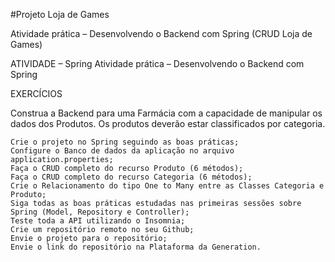 #Projeto Loja de Games 


Atividade prática – Desenvolvendo o Backend com Spring (CRUD Loja de Games)

ATIVIDADE – Spring Atividade prática – Desenvolvendo o Backend com Spring

EXERCÍCIOS

Construa a Backend para uma Farmácia com a capacidade de manipular os dados dos Produtos. Os produtos deverão estar classificados por categoria.

    Crie o projeto no Spring seguindo as boas práticas;
    Configure o Banco de dados da aplicação no arquivo application.properties;
    Faça o CRUD completo do recurso Produto (6 métodos);
    Faça o CRUD completo do recurso Categoria (6 métodos);
    Crie o Relacionamento do tipo One to Many entre as Classes Categoria e Produto;
    Siga todas as boas práticas estudadas nas primeiras sessões sobre Spring (Model, Repository e Controller);
    Teste toda a API utilizando o Insomnia;
    Crie um repositório remoto no seu Github;
    Envie o projeto para o repositório;
    Envie o link do repositório na Plataforma da Generation.
